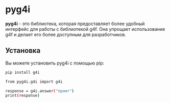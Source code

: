 # pyg4i

**pyg4i** - это библиотека, которая предоставляет более удобный интерфейс для работы с библиотекой g4f. Она упрощает использование g4f и делает его более доступным для разработчиков.

## Установка

Вы можете установить pyg4i с помощью pip:

```bash
pip install g4i
```

```bash
from pyg4i.g4i import g4i

response = g4i.answer("промт")
print(response)
```